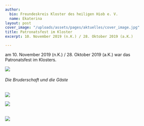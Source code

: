 ```yaml
---
author:
  bio: Freundeskreis Kloster des heiligen Hiob e. V.
  name: Ekaterina
layout: post
cover_image: "/uploads/assets/pages/aktuelles/cover_image.jpg"
title: Patronatsfest im Kloster
excerpt: 10. November 2019 (n.K.) / 28. Oktober 2019 (a.K.)

---
```

am 10. November 2019 (n.K.) / 28. Oktober 2019 (a.K.) war das Patronatsfest im Klosters.

![](https://res.cloudinary.com/hiobmon/image/upload/v1574017862/media/2019/DSC_9343_khn7md.jpg)

###### Die Bruderschaft und die Gäste

![](https://res.cloudinary.com/hiobmon/image/upload/v1574018104/media/2019/DSC_9364_ksiptd.jpg)

![](https://res.cloudinary.com/hiobmon/image/upload/v1574017892/media/2019/DSC_9348_md3wut.jpg)

###### 

![](https://res.cloudinary.com/hiobmon/image/upload/v1574017903/media/2019/DSC_9359_vjqdnf.jpg)